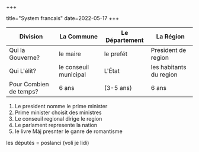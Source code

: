 +++

title="System francais"
date=2022-05-17
+++

|Division |La Commune |Le Département |La Région|
|--------- |---------- |------------- | ---------|
|Qui la Gouverne? |le maire |le prefét |President de region |
|Qui L'élit? |le conseuil municipal |L'État |les habitants du region |
|Pour Combien de temps?|6 ans |(3-5 ans) |6 ans |


1. Le president nomme le prime minister
2. Prime minister choisit des ministres
3. Le conseuil regional dirige le region 
4. Le parlament represente la nation
5. le livre Máj presnter le ganre de romantisme

les députés = poslanci (volí je lidi)





